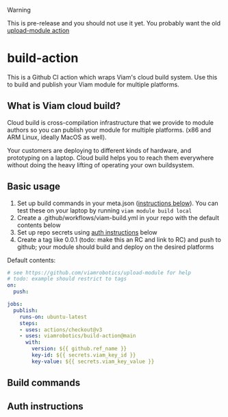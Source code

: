 > [!WARNING]
> This is pre-release and you should not use it yet. You probably want the old [upload-module action](https://github.com/viamrobotics/upload-module)

# build-action

This is a Github CI action which wraps Viam's cloud build system. Use this to build and publish your Viam module for multiple platforms.

## What is Viam cloud build?

Cloud build is cross-compilation infrastructure that we provide to module authors so you can publish your module for multiple platforms. (x86 and ARM Linux, ideally MacOS as well).

Your customers are deploying to different kinds of hardware, and prototyping on a laptop. Cloud build helps you to reach them everywhere without doing the heavy lifting of operating your own buildsystem.

## Basic usage

1. Set up build commands in your meta.json ([instructions below](#build-commands)). You can test these on your laptop by running `viam module build local`
1. Create a .github/workflows/viam-build.yml in your repo with the default contents below
1. Set up repo secrets using [auth instructions](#auth-instructions) below
1. Create a tag like 0.0.1 (todo: make this an RC and link to RC) and push to github; your module should build and deploy on the desired platforms

Default contents:

```yml
# see https://github.com/viamrobotics/upload-module for help
# todo: example should restrict to tags
on:
  push:

jobs:
  publish:
    runs-on: ubuntu-latest
    steps:
    - uses: actions/checkout@v3
    - uses: viamrobotics/build-action@main
      with:
        version: ${{ github.ref_name }}
        key-id: ${{ secrets.viam_key_id }}
        key-value: ${{ secrets.viam_key_value }}
```

## Build commands

## Auth instructions
